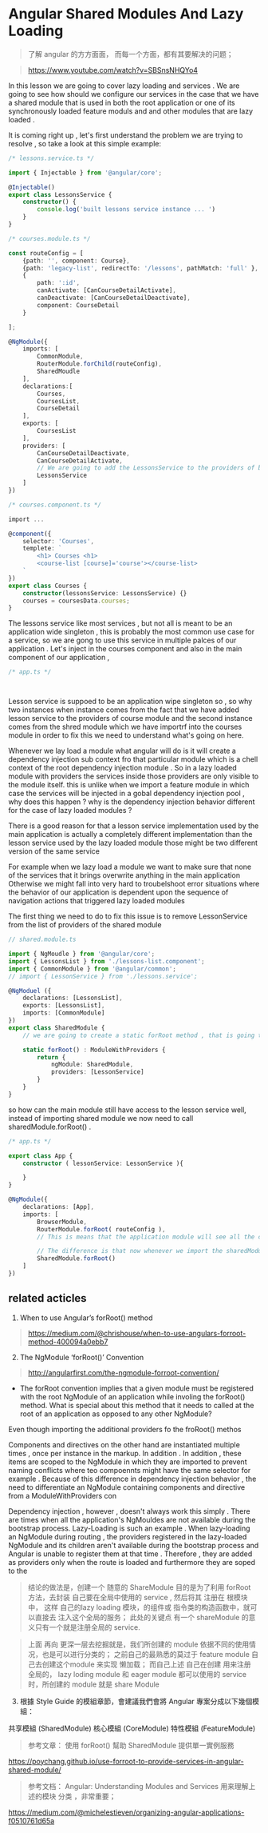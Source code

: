 #  Angular Shared Modules And Lazy Loading  

> 了解 angular 的方方面面， 而每一个方面，都有其要解决的问题；

> https://www.youtube.com/watch?v=SBSnsNHQYo4

In this lesson we are going to cover lazy loading and services . We are going to see how should we configure our services in the case that we have a shared module that is used in both the root application or one of its synchronously loaded feature moduls and and other modules that are lazy loaded . 

It is coming right up , let's first understand the problem we are trying to resolve , so take a look at this simple example: 

```ts
/* lessons.service.ts */

import { Injectable } from '@angular/core';

@Injectable()
export class LessonsService {
    constructor() {
        console.log('built lessons service instance ... ')
    }
}

```


```ts
/* courses.module.ts */

const routeConfig = [
    {path: '', component: Course},
    {path: 'legacy-list', redirectTo: '/lessons', pathMatch: 'full' },
    { 
        path: ':id', 
        canActivate: [CanCourseDetailActivate], 
        canDeactivate: [CanCourseDetailDeactivate],
        component: CourseDetail
    }

];

@NgModule({
    imports: [
        CommonModule,
        RouterModule.forChild(routeConfig),
        SharedMoudle
    ],
    declarations:[
        Courses,
        CoursesList,
        CourseDetail
    ],
    exports: [
        CoursesList
    ],
    providers: [
        CanCourseDetailDeactivate,
        CanCourseDetailActivate,
        // We are going to add the LessonsService to the providers of both our lay loaded module the courses module and to our root application as well
        LessonsService
    ]
})

```

```ts
/* courses.component.ts */

import ...

@component({
    selector: 'Courses',
    templete: `
        <h1> Courses <h1>
        <course-list [course]='course'></course-list>
    `
})
export class Courses {
    constructor(lessonsService: LessonsService) {}
    courses = coursesData.courses;
}


```

The lessons service like most services , but not all is meant to be an application wide singleton , this is probably the most common use case for a service, so we are gong to use this service in multiple palces of our application . Let's inject in the courses component and also  in the main component of our application ,

```ts
/* app.ts */




```


Lesson service is suppoed to be an application wipe singleton so , so why two instances when instance comes from the fact that we have added lesson service to the providers of course module and the second instance comes from the shred module which we have importrf into the courses module in order to fix this we need to understand what's going on  here.

Whenever we lay load a module what angular will do is it will create a dependency injection sub context fro that particular module which is a chell context of the root dependency injection module . So in a lazy loaded module with providers the services inside those providers are only visible to the module itself.  this is unlike when we import a feature module  in which case the services will be injected in a gobal dependency injection pool , why does this happen ? why is the dependency injection behavior different for the case of lazy loaded modules ?

There is a good reason for that a lesson service implementation used by the main application is actually a completely different implementation than the lesson service used by the lazy loaded module those might be two different version of the same service 

For example when we lazy load a module we want to make sure that none of the services that it brings overwrite anything in the main application  Otherwise we might fall into very hard to troubelshoot error situations where the behavior of our application is dependent upon the sequence of navigation actions that triggered lazy loaded modules 

The first thing we need to do to fix this issue is to remove LessonService from the list of providers of the shared module 

```ts
// shared.module.ts

import { NgMoudle } from '@angular/core';
import { LessonsList } from './lessons-list.component';
import { CommonModule } from '@angular/common';
// import { LessonService } from './lessons.service';

@NgModuel ({
    declarations: [LessonsList],
    exports: [LessonsList],
    imports: [CommonModule]
})
export class SharedModule {
    // we are going to create a static forRoot method , that is going to return a module with providers object , so the ngModule property is the module itself with all its component definitions and here we give the providers that are associated to the module so if someone simply imports the shared module . It would not receive the lesson service  

    static forRoot() : ModuleWithProviders {
        return {
            ngModule: SharedModule,
            providers: [LessonService]
        }
    }
}

```

so how can the main module still have access to the lesson service well, instead of importing shared module we now need to call sharedModule.forRoot() . 

```ts
/* app.ts */

export class App {
    constructor ( lessonService: LessonService ){

    }
}

@NgModule({
    declarations: [App],
    imports: [
        BrowserModule,
        RouterModule.forRoot( routeConfig ),
        // This is means that the application module will see all the components of the shared module and the LessonService will still be instantiated and added to the global dependency injection pool just like before . 

        // The difference is that now whenever we import the sharedModule into the courses module which is being lazy loaded a duplicate(完全一样的东西) instance of lesson service will not be creative but course module will still see the components of the sharedModule , one last thing  let's remove the declaaration of lesson service from the providers list as well if we try this oue we will see that we still have only one instance of LessonService being created at application start time but If we noe select the Courses menu , we are going to trigger the lazy loading od the courses module we , we can see that no more instances of lessonService were created and this is the behavior that we intended meaning the Lesson service is an application wide singleton . It's the same instance that gets used in our main appliaction module, in any feature module that is synchronously loaded and also in any module that gets lazy loaded and so discovers lazy loading and router as we can see it's a very userful feature for improving the performance of large application and it's very simple to configure in the router m we are now going to go over 
        SharedModule.forRoot()
    ]
})

```


## related acticles

1. When to use Angular’s forRoot() method

>  https://medium.com/@chrishouse/when-to-use-angulars-forroot-method-400094a0ebb7

2. The NgModule ‘forRoot()’ Convention 

> http://angularfirst.com/the-ngmodule-forroot-convention/

* The forRoot convention implies that a given module must be registered with the root NgModule of an application while involing the forRoot() method.  What is special about this method that it needs to called at the root of an application as opposed to any other NgModule?

Even though importing the additional providers fo the froRoot() methos 

Components and directives on the other hand are instantiated multiple times , once per instance in the markup. In addition . In addition , these items are scoped to the NgModule in which they are imported to prevent naming conflicts where teo compoennts might have the same selector for example . Because of this difference in dependency injection behavior , the need to differentiate an NgModule containing components and directive from a ModuleWithProviders con

Dependency injection , however , doesn't always work this simply . There are times when all the application's NgMouldes are not available during the bootstrap process. Lazy-Loading is such an example . When lazy-loading an NgModule during routing , the providers registered in the lazy-loaded NgModule and its children aren't available during the bootstrap process and Angular is unable to register them at that time . Therefore , they are added as providers only when the route is loaded and furthermore they are soped to the 

> 结论的做法是，创建一个 随意的 ShareModule 目的是为了利用 forRoot 方法，去封装 自己要在全局中使用的 service , 然后将其 注册在 根模块中， 这样 自己的lazy loading 模块，的组件或 指令类的构造函数中，就可以直接去 注入这个全局的服务； 此处的关键点 有一个 shareModule 的意义只有一个就是注册全局的 service. 

> 上面 再向 更深一层去挖掘就是，我们所创建的 module 依据不同的使用情况，也是可以进行分类的； 之前自己的最熟悉的莫过于 feature module 自己去创建这个module 来实现 懒加载； 而自己上述 自己在创建 用来注册 全局的， lazy loding module 和 eager module 都可以使用的 service 时，所创建的 module  就是 share Module

3. 根據 Style Guide 的模組章節，會建議我們會將 Angular 專案分成以下幾個模組：

共享模組 (SharedModule)
核心模組 (CoreModule)
特性模組 (FeatureModule)

> 参考文章： 使用 forRoot() 幫助 SharedModule 提供單一實例服務

https://poychang.github.io/use-forroot-to-provide-services-in-angular-shared-module/

>  参考文档： Angular: Understanding Modules and Services 用来理解上述的模块 分类 ，非常重要；

https://medium.com/@michelestieven/organizing-angular-applications-f0510761d65a